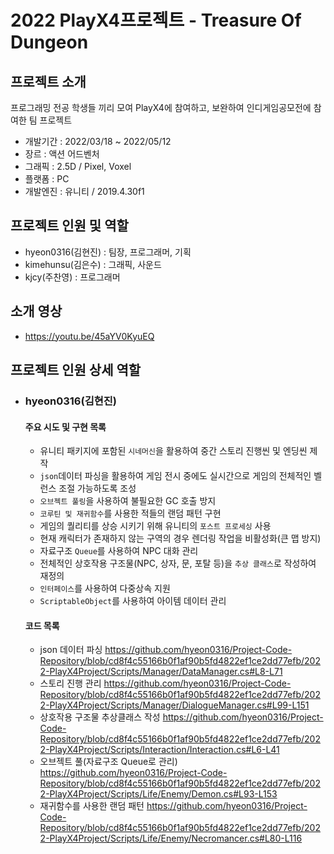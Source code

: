 # 2022 PlayX4프로젝트 - Treasure Of Dungeon

## 프로젝트 소개
프로그래밍 전공 학생들 끼리 모여 PlayX4에 참여하고, 보완하여 인디게임공모전에 참여한 팀 프로젝트 
- 개발기간 : 2022/03/18 ~ 2022/05/12
- 장르 : 액션 어드벤처
- 그래픽 : 2.5D / Pixel, Voxel
- 플랫폼 : PC
- 개발엔진 : 유니티 / 2019.4.30f1 

## 프로젝트 인원 및 역할
- hyeon0316(김현진) : 팀장, 프로그래머, 기획
- kimehunsu(김은수) :  그래픽, 사운드
- kjcy(주찬영) : 프로그래머

## 소개 영상
- https://youtu.be/45aYV0KyuEQ

## 프로젝트 인원 상세 역할

- ### hyeon0316(김현진)
    #### 주요 시도 및 구현 목록 
    - 유니티 패키지에 포함된 `시네머신`을 활용하여 중간 스토리 진행씬 및 엔딩씬 제작
    - `json`데이터 파싱을 활용하여 게임 전시 중에도 실시간으로 게임의 전체적인 벨런스 조절 가능하도록 조성
    - `오브젝트 풀링`을 사용하여 불필요한 GC 호출 방지
    - `코루틴 및 재귀함수`를 사용한 적들의 랜덤 패턴 구현 
    - 게임의 퀄리티를 상승 시키기 위해 유니티의 `포스트 프로세싱` 사용
    - 현재 캐릭터가 존재하지 않는 구역의 경우 렌더링 작업을 비활성화(큰 맵 방지)
    - 자료구조 `Queue`를 사용하여 NPC 대화 관리
    - 전체적인 상호작용 구조물(NPC, 상자, 문, 포탈 등)을 `추상 클래스`로 작성하여 재정의
    - `인터페이스`를 사용하여 다중상속 지원
    - `ScriptableObject`를 사용하여 아이템 데이터 관리 

    #### 코드 목록
    - json 데이터 파싱
      https://github.com/hyeon0316/Project-Code-Repository/blob/cd8f4c55166b0f1af90b5fd4822ef1ce2dd77efb/2022-PlayX4Project/Scripts/Manager/DataManager.cs#L8-L71
      <br/>
    - 스토리 진행 관리
      https://github.com/hyeon0316/Project-Code-Repository/blob/cd8f4c55166b0f1af90b5fd4822ef1ce2dd77efb/2022-PlayX4Project/Scripts/Manager/DialogueManager.cs#L99-L151
      <br/>
    - 상호작용 구조물 추상클래스 작성
      https://github.com/hyeon0316/Project-Code-Repository/blob/cd8f4c55166b0f1af90b5fd4822ef1ce2dd77efb/2022-PlayX4Project/Scripts/Interaction/Interaction.cs#L6-L41
      <br/>
    - 오브젝트 풀(자료구조 Queue로 관리)
      https://github.com/hyeon0316/Project-Code-Repository/blob/cd8f4c55166b0f1af90b5fd4822ef1ce2dd77efb/2022-PlayX4Project/Scripts/Life/Enemy/Demon.cs#L93-L153
      <br/>
    - 재귀함수를 사용한 랜덤 패턴
      https://github.com/hyeon0316/Project-Code-Repository/blob/cd8f4c55166b0f1af90b5fd4822ef1ce2dd77efb/2022-PlayX4Project/Scripts/Life/Enemy/Necromancer.cs#L80-L116
      <br/>
   
      
      
